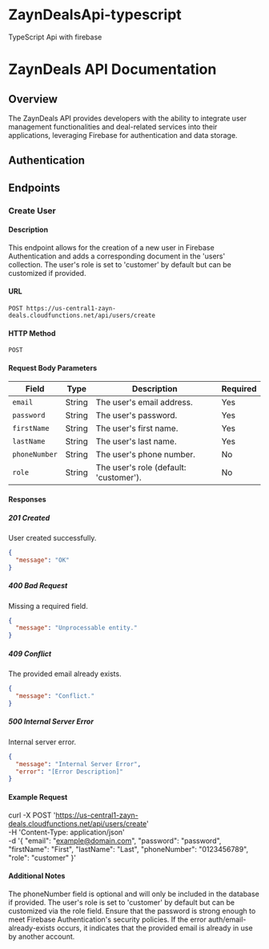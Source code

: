 # ZaynDealsApi-typescript
TypeScript Api with firebase


# ZaynDeals API Documentation

## Overview

The ZaynDeals API provides developers with the ability to integrate user management functionalities and deal-related services into their applications, leveraging Firebase for authentication and data storage.

## Authentication

## Endpoints

### Create User

#### Description

This endpoint allows for the creation of a new user in Firebase Authentication and adds a corresponding document in the 'users' collection. The user's role is set to 'customer' by default but can be customized if provided.

#### URL

`POST https://us-central1-zayn-deals.cloudfunctions.net/api/users/create`

#### HTTP Method

`POST`

#### Request Body Parameters

| Field        | Type   | Description                                 | Required |
|--------------|--------|---------------------------------------------|----------|
| `email`      | String | The user's email address.                   | Yes      |
| `password`   | String | The user's password.                        | Yes      |
| `firstName`  | String | The user's first name.                      | Yes      |
| `lastName`   | String | The user's last name.                       | Yes      |
| `phoneNumber`| String | The user's phone number.                    | No       |
| `role`       | String | The user's role (default: 'customer').      | No       |

#### Responses

##### 201 Created

User created successfully.

```json
{
  "message": "OK"
}
```
##### 400 Bad Request

Missing a required field.

```json
{
  "message": "Unprocessable entity."
}
```
##### 409 Conflict

The provided email already exists.

```json
{
  "message": "Conflict."
}
```
##### 500 Internal Server Error

Internal server error.

```json
{
  "message": "Internal Server Error",
  "error": "[Error Description]"
}
```
#### Example Request

curl -X POST 'https://us-central1-zayn-deals.cloudfunctions.net/api/users/create' \
-H 'Content-Type: application/json' \
-d '{
  "email": "example@domain.com",
  "password": "password",
  "firstName": "First",
  "lastName": "Last",
  "phoneNumber": "0123456789",
  "role": "customer"
}'

#### Additional Notes

The phoneNumber field is optional and will only be included in the database if provided.
The user's role is set to 'customer' by default but can be customized via the role field.
Ensure that the password is strong enough to meet Firebase Authentication's security policies.
If the error auth/email-already-exists occurs, it indicates that the provided email is already in use by another account.
